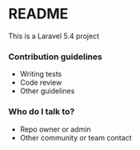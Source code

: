 # README #
This is a Laravel 5.4 project

### Contribution guidelines ###

* Writing tests
* Code review
* Other guidelines

### Who do I talk to? ###

* Repo owner or admin
* Other community or team contact